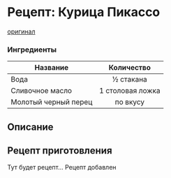 # Рецепт: Курица Пикассо
[оригинал](https://eda.ru/recepty/osnovnye-blyuda/kurica-pikasso-25902)

### Ингредиенты
| Название        	| Количество    |
| -------------   	|:-------------:|
| Вода|  	½ стакана	|
| Сливочное масло|  	1 столовая ложка	|
| Молотый черный перец|  	по вкусу	|

## Описание


## Рецепт приготовления
Тут будет рецепт...
Рецепт добавлен